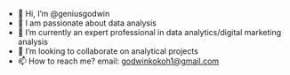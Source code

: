 - 👋 Hi, I’m @geniusgodwin
- 👀 I am passionate about data analysis
- 🌱 I’m currently an expert professional in data analytics/digital marketing analysis
- 💞️ I’m looking to collaborate on analytical projects
- 📫 How to reach me? email: godwinkokoh1@gmail.com

<!---
geniusgodwin/geniusgodwin is a ✨ special ✨ repository because its `README.md` (this file) appears on your GitHub profile.
You can click the Preview link to take a look at your changes.
--->
